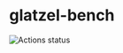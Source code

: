 # glatzel-bench
![Actions status](https://github.com/Glatzel/py-bench-arithmetic/workflows/CI/badge.svg)
